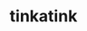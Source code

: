 ---
id: 957
title: tinkatink
types: [fairy,steel]
image: https://raw.githubusercontent.com/PokeAPI/sprites/master/sprites/pokemon/957.png
---